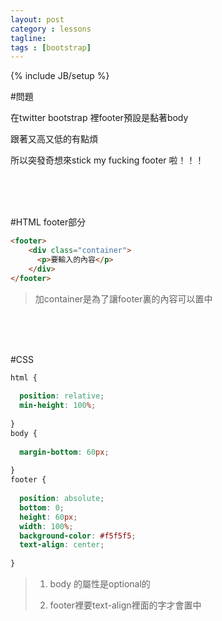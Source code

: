 ```yaml
---
layout: post
category : lessons
tagline:
tags : [bootstrap]
---
```

{% include JB/setup %}

#問題

在twitter bootstrap 裡footer預設是黏著body

跟著又高又低的有點煩

所以突發奇想來stick my fucking footer 啦！！！

<br/><br/><br/>


#HTML
footer部分

~~~html
<footer>      
    <div class="container">
      <p>要輸入的內容</p>      
    </div>
</footer>

~~~

>加container是為了讓footer裏的內容可以置中


<br/><br/><br/>



#CSS

~~~css
html {
  
  position: relative;
  min-height: 100%;
  
}
body {
  
  margin-bottom: 60px;
  
}
footer {
  
  position: absolute;
  bottom: 0;
  height: 60px;
  width: 100%;
  background-color: #f5f5f5;
  text-align: center;
  
}
~~~


>1. body 的屬性是optional的
>
>2. footer裡要text-align裡面的字才會置中
